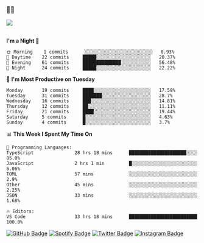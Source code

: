 ### 🤙🍺

<a href="https://github-readme-stats.vercel.app/api?username=hzak2xx&count_private=true&show_icons=true&theme=dracula">
  <img align="center" src="https://github-readme-stats.vercel.app/api?username=hzak2xx&count_private=true&show_icons=true&theme=dracula" />
</a>  
</br>
</br>

<!--START_SECTION:waka-->
**I'm a Night 🦉** 

```text
🌞 Morning    1 commits      ░░░░░░░░░░░░░░░░░░░░░░░░░   0.93% 
🌆 Daytime    22 commits     █████░░░░░░░░░░░░░░░░░░░░   20.37% 
🌃 Evening    61 commits     ██████████████░░░░░░░░░░░   56.48% 
🌙 Night      24 commits     █████░░░░░░░░░░░░░░░░░░░░   22.22%

```
📅 **I'm Most Productive on Tuesday** 

```text
Monday       19 commits     ████░░░░░░░░░░░░░░░░░░░░░   17.59% 
Tuesday      31 commits     ███████░░░░░░░░░░░░░░░░░░   28.7% 
Wednesday    16 commits     ███░░░░░░░░░░░░░░░░░░░░░░   14.81% 
Thursday     12 commits     ██░░░░░░░░░░░░░░░░░░░░░░░   11.11% 
Friday       21 commits     ████░░░░░░░░░░░░░░░░░░░░░   19.44% 
Saturday     5 commits      █░░░░░░░░░░░░░░░░░░░░░░░░   4.63% 
Sunday       4 commits      █░░░░░░░░░░░░░░░░░░░░░░░░   3.7%

```


📊 **This Week I Spent My Time On** 

```text
💬 Programming Languages: 
TypeScript               28 hrs 18 mins      █████████████████████░░░░   85.0% 
JavaScript               2 hrs 1 min         █░░░░░░░░░░░░░░░░░░░░░░░░   6.06% 
TOML                     57 mins             ░░░░░░░░░░░░░░░░░░░░░░░░░   2.9% 
Other                    45 mins             ░░░░░░░░░░░░░░░░░░░░░░░░░   2.25% 
JSON                     33 mins             ░░░░░░░░░░░░░░░░░░░░░░░░░   1.68%

🔥 Editors: 
VS Code                  33 hrs 18 mins      █████████████████████████   100.0%

```


<!--END_SECTION:waka-->

[![GitHub Badge](https://img.shields.io/badge/GitHub-100000?style=for-the-badge&logo=github&logoColor=white)](https://github.com/hzak2xx)
[![Spotify Badge](https://img.shields.io/badge/Spotify-1ED760?&style=for-the-badge&logo=spotify&logoColor=white)](https://open.spotify.com/user/uf90s6sbbh75a1mt44clkhkvf)
[![Twitter Badge](https://img.shields.io/badge/Twitter-1DA1F2?style=for-the-badge&logo=twitter&logoColor=white)](https://twitter.com/hzak2xx)
[![Instagram Badge](https://img.shields.io/badge/Instagram-E4405F?style=for-the-badge&logo=instagram&logoColor=white)](https://www.instagram.com/hzak2xx/)
